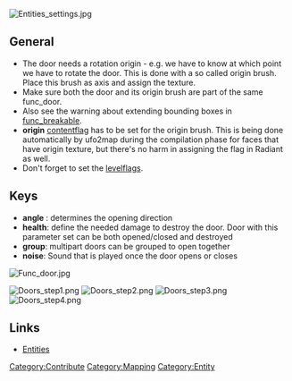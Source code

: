 ![](Entities_settings.jpg "Entities_settings.jpg")

## General

- The door needs a rotation origin - e.g. we have to know at which point
  we have to rotate the door. This is done with a so called origin
  brush. Place this brush as axis and assign the texture.
- Make sure both the door and its origin brush are part of the same
  func_door.
- Also see the warning about extending bounding boxes in
  [func_breakable](func_breakable "wikilink").
- **origin**
  [contentflag](Mapping/Surface_fields#Content_flags "wikilink") has to
  be set for the origin brush. This is being done automatically by
  ufo2map during the compilation phase for faces that have origin
  texture, but there's no harm in assigning the flag in Radiant as well.
- Don't forget to set the [levelflags](Mapping/Levelflags "wikilink").

## Keys

- **angle** : determines the opening direction
- **health**: define the needed damage to destroy the door. Door with
  this parameter set can be both opened/closed and destroyed
- **group**: multipart doors can be grouped to open together
- **noise**: Sound that is played once the door opens or closes

![](Func_door.jpg "Func_door.jpg")

![](Doors_step1.png "Doors_step1.png")
![](Doors_step2.png "Doors_step2.png")
![](Doors_step3.png "Doors_step3.png")
![](Doors_step4.png "Doors_step4.png")

## Links

- [Entities](Mapping/Entities "wikilink")

[Category:Contribute](Category:Contribute "wikilink")
[Category:Mapping](Category:Mapping "wikilink")
[Category:Entity](Category:Entity "wikilink")